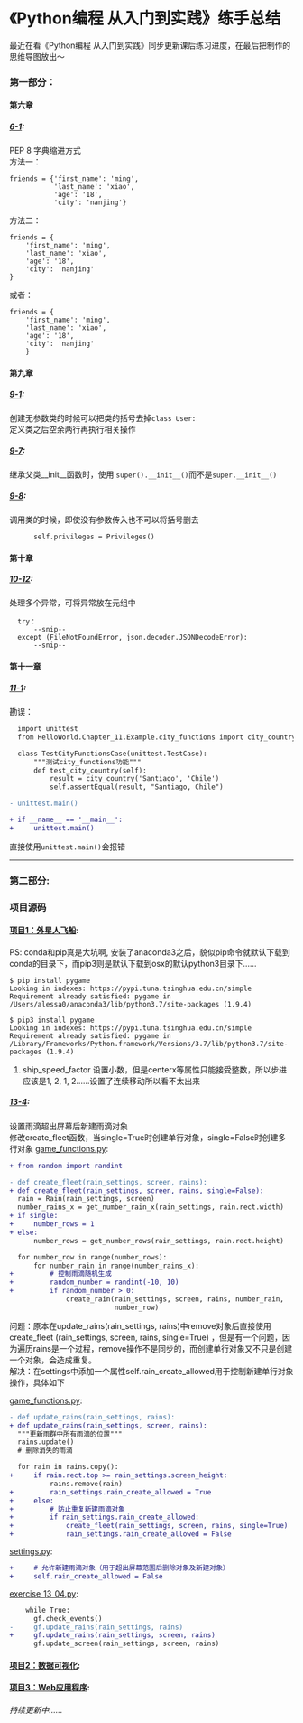 《Python编程 从入门到实践》练手总结 
=== 
最近在看《Python编程 从入门到实践》同步更新课后练习进度，在最后把制作的思维导图放出～

  ### 第一部分：
  #### 第六章
  ##### [6-1](section_i/chapter_06/exercise_06_01.py): 
  PEP 8 字典缩进方式  
  方法一： 
  ```
  friends = {'first_name': 'ming',
             'last_name': 'xiao',
             'age': '18',
             'city': 'nanjing'}
  ``` 
  方法二：  
  ```
  friends = {
      'first_name': 'ming',
      'last_name': 'xiao',
      'age': '18',
      'city': 'nanjing'
  }
  ```
  或者：
  ```
  friends = {
      'first_name': 'ming',
      'last_name': 'xiao',
      'age': '18',
      'city': 'nanjing'
      }
  ```
  #### 第九章
  ##### [9-1](section_i/chapter_09/exercise_09_01.py): 
  创建无参数类的时候可以把类的括号去掉`class User:`   
  定义类之后空余两行再执行相关操作  
  ##### [9-7](section_i/chapter_09/exercise_09_07.py):
  继承父类__init__函数时，使用
  `super().__init__()`而不是`super.__init__()`  
  ##### [9-8](section_i/chapter_09/exercise_09_08.py):
  调用类的时候，即使没有参数传入也不可以将括号删去
  ```
        self.privileges = Privileges()
  ```
  #### 第十章
  ##### [10-12](section_i/chapter_10/exercise_10_12.py):
  处理多个异常，可将异常放在元组中
  ```
    try：
        --snip--
    except (FileNotFoundError, json.decoder.JSONDecodeError):
        --snip--
  ```
  #### 第十一章
  ##### [11-1](section_i/chapter_11/exercise_11_01.py):
  勘误：
  ```diff
    import unittest
    from HelloWorld.Chapter_11.Example.city_functions import city_country

    class TestCityFunctionsCase(unittest.TestCase):
        """测试city_functions功能"""
        def test_city_country(self):
            result = city_country('Santiago', 'Chile')
            self.assertEqual(result, "Santiago, Chile")

  - unittest.main()
  
  + if __name__ == '__main__':
  +     unittest.main()
  ```
  直接使用`unittest.main()`会报错
  
---
  ### 第二部分:
  ### 项目源码
  #### [项目1：外星人飞船](section_ii/project_a/alien_invasion):
  PS: conda和pip真是大坑啊, 安装了anaconda3之后，貌似pip命令就默认下载到conda的目录下，而pip3则是默认下载到osx的默认python3目录下……
  ```
  $ pip install pygame
Looking in indexes: https://pypi.tuna.tsinghua.edu.cn/simple
Requirement already satisfied: pygame in /Users/alessa0/anaconda3/lib/python3.7/site-packages (1.9.4)

  $ pip3 install pygame
Looking in indexes: https://pypi.tuna.tsinghua.edu.cn/simple
Requirement already satisfied: pygame in /Library/Frameworks/Python.framework/Versions/3.7/lib/python3.7/site-packages (1.9.4)

  ```
  1. ship_speed_factor 设置小数，但是centerx等属性只能接受整数，所以步进应该是1, 2, 1, 2……设置了连续移动所以看不太出来

  ##### [13-4](section_ii/project_a/chapter_13/exercise_13_04.py):
  设置雨滴超出屏幕后新建雨滴对象  
  修改create_fleet函数，当single=True时创建单行对象，single=False时创建多行对象
  [game_functions.py](section_ii/project_a/chapter_13/example_4/game_functions.py):
  ```diff
  + from random import randint
  
  - def create_fleet(rain_settings, screen, rains):
  + def create_fleet(rain_settings, screen, rains, single=False):
    rain = Rain(rain_settings, screen)
    number_rains_x = get_number_rain_x(rain_settings, rain.rect.width)
  + if single:
  +     number_rows = 1
  + else:
        number_rows = get_number_rows(rain_settings, rain.rect.height)

    for number_row in range(number_rows):
        for number_rain in range(number_rains_x):
  +         # 控制雨滴随机生成
  +         random_number = randint(-10, 10)
  +         if random_number > 0:
                create_rain(rain_settings, screen, rains, number_rain,
                            number_row)
  ```
  问题：原本在update_rains(rain_settings, rains)中remove对象后直接使用create_fleet
  (rain_settings, 
  screen, rains, single=True)
  ，但是有一个问题，因为遍历rains是一个过程，remove操作不是同步的，而创建单行对象又不只是创建一个对象，会造成重复。  
  解决：在settings中添加一个属性self.rain_create_allowed用于控制新建单行对象操作，具体如下
  
  [game_functions.py](section_ii/project_a/chapter_13/example_4/game_functions.py):
  ```diff
  - def update_rains(rain_settings, rains):
  + def update_rains(rain_settings, screen, rains):
    """更新雨群中所有雨滴的位置"""
    rains.update()
    # 删除消失的雨滴

    for rain in rains.copy():
  +     if rain.rect.top >= rain_settings.screen_height:
            rains.remove(rain)
  +         rain_settings.rain_create_allowed = True
  +     else:
  +         # 防止重复新建雨滴对象
  +         if rain_settings.rain_create_allowed:
  +             create_fleet(rain_settings, screen, rains, single=True)
  +             rain_settings.rain_create_allowed = False
  ```
  [settings.py](section_ii/project_a/chapter_13/example_4/settings.py):
  ```diff
  +     # 允许新建雨滴对象（用于超出屏幕范围后删除对象及新建对象）
  +     self.rain_create_allowed = False
  ```
  [exercise_13_04.py](section_ii/project_a/chapter_13/exercise_13_04.py):
  ```diff
      while True:
        gf.check_events()
  -     gf.update_rains(rain_settings, rains)
  +     gf.update_rains(rain_settings, screen, rains)
        gf.update_screen(rain_settings, screen, rains)
  ```
  #### [项目2：数据可视化]():
  #### [项目3：Web应用程序]():
  ###### 持续更新中……
